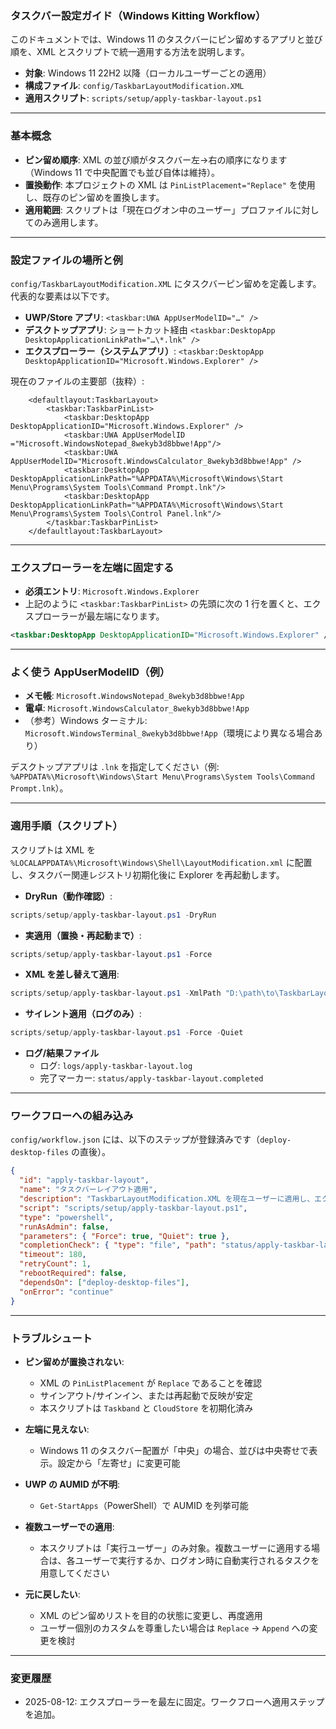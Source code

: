 ### タスクバー設定ガイド（Windows Kitting Workflow）

このドキュメントでは、Windows 11 のタスクバーにピン留めするアプリと並び順を、XML とスクリプトで統一適用する方法を説明します。

- **対象**: Windows 11 22H2 以降（ローカルユーザーごとの適用）
- **構成ファイル**: `config/TaskbarLayoutModification.XML`
- **適用スクリプト**: `scripts/setup/apply-taskbar-layout.ps1`

---

### 基本概念

- **ピン留め順序**: XML の並び順がタスクバー左→右の順序になります（Windows 11 で中央配置でも並び自体は維持）。
- **置換動作**: 本プロジェクトの XML は `PinListPlacement="Replace"` を使用し、既存のピン留めを置換します。
- **適用範囲**: スクリプトは「現在ログオン中のユーザー」プロファイルに対してのみ適用します。

---

### 設定ファイルの場所と例

`config/TaskbarLayoutModification.XML` にタスクバーピン留めを定義します。代表的な要素は以下です。

- **UWP/Store アプリ**: `<taskbar:UWA AppUserModelID="…" />`
- **デスクトップアプリ**: ショートカット経由 `<taskbar:DesktopApp DesktopApplicationLinkPath="…\*.lnk" />`
- **エクスプローラー（システムアプリ）**: `<taskbar:DesktopApp DesktopApplicationID="Microsoft.Windows.Explorer" />`

現在のファイルの主要部（抜粋）:

```9:18:config/TaskbarLayoutModification.XML
    <defaultlayout:TaskbarLayout>
        <taskbar:TaskbarPinList>
            <taskbar:DesktopApp DesktopApplicationID="Microsoft.Windows.Explorer" />
            <taskbar:UWA AppUserModelID ="Microsoft.WindowsNotepad_8wekyb3d8bbwe!App"/>
            <taskbar:UWA AppUserModelID="Microsoft.WindowsCalculator_8wekyb3d8bbwe!App" />
            <taskbar:DesktopApp DesktopApplicationLinkPath="%APPDATA%\Microsoft\Windows\Start Menu\Programs\System Tools\Command Prompt.lnk"/>
            <taskbar:DesktopApp DesktopApplicationLinkPath="%APPDATA%\Microsoft\Windows\Start Menu\Programs\System Tools\Control Panel.lnk"/>
        </taskbar:TaskbarPinList>
    </defaultlayout:TaskbarLayout>
```

---

### エクスプローラーを左端に固定する

- **必須エントリ**: `Microsoft.Windows.Explorer`
- 上記のように `<taskbar:TaskbarPinList>` の先頭に次の 1 行を置くと、エクスプローラーが最左端になります。

```xml
<taskbar:DesktopApp DesktopApplicationID="Microsoft.Windows.Explorer" />
```

---

### よく使う AppUserModelID（例）

- **メモ帳**: `Microsoft.WindowsNotepad_8wekyb3d8bbwe!App`
- **電卓**: `Microsoft.WindowsCalculator_8wekyb3d8bbwe!App`
- （参考）Windows ターミナル: `Microsoft.WindowsTerminal_8wekyb3d8bbwe!App`（環境により異なる場合あり）

デスクトップアプリは `.lnk` を指定してください（例: `%APPDATA%\Microsoft\Windows\Start Menu\Programs\System Tools\Command Prompt.lnk`）。

---

### 適用手順（スクリプト）

スクリプトは XML を `%LOCALAPPDATA%\Microsoft\Windows\Shell\LayoutModification.xml` に配置し、タスクバー関連レジストリ初期化後に Explorer を再起動します。

- **DryRun（動作確認）**:
```powershell
scripts/setup/apply-taskbar-layout.ps1 -DryRun
```

- **実適用（置換・再起動まで）**:
```powershell
scripts/setup/apply-taskbar-layout.ps1 -Force
```

- **XML を差し替えて適用**:
```powershell
scripts/setup/apply-taskbar-layout.ps1 -XmlPath "D:\path\to\TaskbarLayoutModification.XML" -Force
```

- **サイレント適用（ログのみ）**:
```powershell
scripts/setup/apply-taskbar-layout.ps1 -Force -Quiet
```

- **ログ/結果ファイル**
  - ログ: `logs/apply-taskbar-layout.log`
  - 完了マーカー: `status/apply-taskbar-layout.completed`

---

### ワークフローへの組み込み

`config/workflow.json` には、以下のステップが登録済みです（`deploy-desktop-files` の直後）。

```json
{
  "id": "apply-taskbar-layout",
  "name": "タスクバーレイアウト適用",
  "description": "TaskbarLayoutModification.XML を現在ユーザーに適用し、エクスプローラー等を指定順序でピン留め",
  "script": "scripts/setup/apply-taskbar-layout.ps1",
  "type": "powershell",
  "runAsAdmin": false,
  "parameters": { "Force": true, "Quiet": true },
  "completionCheck": { "type": "file", "path": "status/apply-taskbar-layout.completed" },
  "timeout": 180,
  "retryCount": 1,
  "rebootRequired": false,
  "dependsOn": ["deploy-desktop-files"],
  "onError": "continue"
}
```

---

### トラブルシュート

- **ピン留めが置換されない**:
  - XML の `PinListPlacement` が `Replace` であることを確認
  - サインアウト/サインイン、または再起動で反映が安定
  - 本スクリプトは `Taskband` と `CloudStore` を初期化済み

- **左端に見えない**:
  - Windows 11 のタスクバー配置が「中央」の場合、並びは中央寄せで表示。設定から「左寄せ」に変更可能

- **UWP の AUMID が不明**:
  - `Get-StartApps`（PowerShell）で AUMID を列挙可能

- **複数ユーザーでの適用**:
  - 本スクリプトは「実行ユーザー」のみ対象。複数ユーザーに適用する場合は、各ユーザーで実行するか、ログオン時に自動実行されるタスクを用意してください

- **元に戻したい**:
  - XML のピン留めリストを目的の状態に変更し、再度適用
  - ユーザー個別のカスタムを尊重したい場合は `Replace` → `Append` への変更を検討

---

### 変更履歴

- 2025-08-12: エクスプローラーを最左に固定。ワークフローへ適用ステップを追加。
